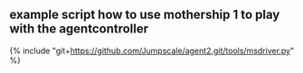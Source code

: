 ## example script how to use mothership 1 to play with the agentcontroller



{% include "git+https://github.com/Jumpscale/agent2.git/tools/msdriver.py" %}

